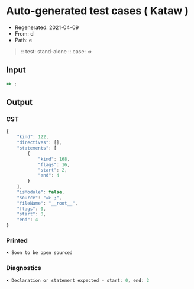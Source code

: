 # Auto-generated test cases ( Kataw )
- Regenerated: 2021-04-09
- From: d
- Path: e
> :: test: stand-alone
> :: case: =>
## Input

`````js
=> ;
`````

## Output
### CST

```javascript
{
    "kind": 122,
    "directives": [],
    "statements": [
        {
            "kind": 168,
            "flags": 16,
            "start": 2,
            "end": 4
        }
    ],
    "isModule": false,
    "source": "=> ;",
    "fileName": "__root__",
    "flags": 0,
    "start": 0,
    "end": 4
}
```

### Printed

```javascript
✖ Soon to be open sourced
```

### Diagnostics

```javascript
✖ Declaration or statement expected - start: 0, end: 2

```

